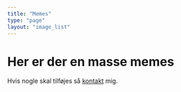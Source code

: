 ```yaml
---
title: "Memes"
type: "page"
layout: "image_list"
---
```

# Her er der en masse memes
Hvis nogle skal tilføjes så [kontakt](/kontakt) mig.